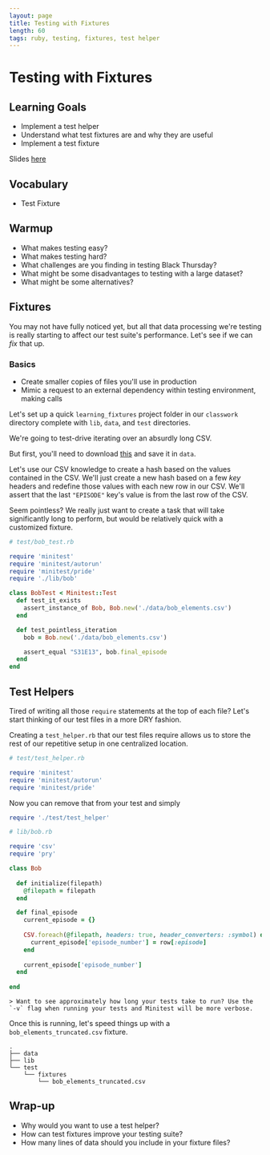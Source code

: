 ```yaml
---
layout: page
title: Testing with Fixtures
length: 60
tags: ruby, testing, fixtures, test helper
---
```


# Testing with Fixtures

## Learning Goals

* Implement a test helper
* Understand what test fixtures are and why they are useful
* Implement a test fixture

Slides [here](../slides/fixtures)

## Vocabulary 
* Test Fixture 

## Warmup

* What makes testing easy?
* What makes testing hard?
* What challenges are you finding in testing Black Thursday?
* What might be some disadvantages to testing with a large dataset?
* What might be some alternatives?

## Fixtures

You may not have fully noticed yet, but all that data processing we're testing is really starting to affect our test suite's performance. Let's see if we can _fix_ that up.

### Basics

* Create smaller copies of files you'll use in production
* Mimic a request to an external dependency within testing environment, making calls

Let's set up a quick `learning_fixtures` project folder in our `classwork` directory complete with `lib`, `data`, and `test` directories.

We're going to test-drive iterating over an absurdly long CSV.

But first, you'll need to download [this](https://gist.github.com/laurenfazah/3390b8417274f11dee87eef02ea3c4db) and save it in `data`.

Let's use our CSV knowledge to create a hash based on the values contained in the CSV. We'll just create a new hash based on a few _key_ headers and redefine those values with each new row in our CSV. We'll assert that the last `"EPISODE"` key's value is from the last row of the CSV.

Seem pointless? We really just want to create a task that will take significantly long to perform, but would be relatively quick with a customized fixture.

```ruby
# test/bob_test.rb

require 'minitest'
require 'minitest/autorun'
require 'minitest/pride'
require './lib/bob'

class BobTest < Minitest::Test
  def test_it_exists
    assert_instance_of Bob, Bob.new('./data/bob_elements.csv')
  end

  def test_pointless_iteration
    bob = Bob.new('./data/bob_elements.csv')

    assert_equal "S31E13", bob.final_episode
  end
end
```

## Test Helpers

Tired of writing all those `require` statements at the top of each file? Let's start thinking of our test files in a more DRY fashion.

Creating a `test_helper.rb` that our test files require allows us to store the rest of our repetitive setup in one centralized location.

```ruby
# test/test_helper.rb

require 'minitest'
require 'minitest/autorun'
require 'minitest/pride'
```

Now you can remove that from your test and simply
```ruby
require './test/test_helper'
```

```ruby
# lib/bob.rb

require 'csv'
require 'pry'

class Bob
  
  def initialize(filepath)
    @filepath = filepath
  end

  def final_episode
    current_episode = {}
    
    CSV.foreach(@filepath, headers: true, header_converters: :symbol) do |row|
      current_episode['episode_number'] = row[:episode]
    end
    
    current_episode['episode_number']
  end
  
end
```

```
> Want to see approximately how long your tests take to run? Use the `-v` flag when running your tests and Minitest will be more verbose.
```

Once this is running, let's speed things up with a `bob_elements_truncated.csv` fixture.

```
.
├── data
├── lib
└── test
    └── fixtures
        └── bob_elements_truncated.csv
```

## Wrap-up

* Why would you want to use a test helper?
* How can test fixtures improve your testing suite?
* How many lines of data should you include in your fixture files?

